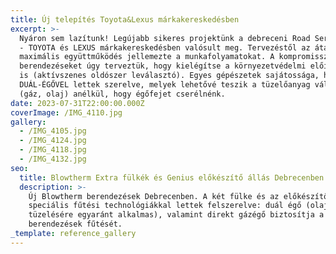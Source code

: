 ```yaml
---
title: Új telepítés Toyota&Lexus márkakereskedésben
excerpt: >-
  Nyáron sem lazítunk! Legújabb sikeres projektünk a debreceni Road Service Kft.
  - TOYOTA és LEXUS márkakereskedésben valósult meg. Tervezéstől az átadásig
  maximális együttműködés jellemezte a munkafolyamatokat. A kompromisszummentes
  berendezéseket úgy terveztük, hogy kielégítse a környezetvédelmi előírásokat
  is (aktívszenes oldószer leválasztó). Egyes gépészetek sajátossága, hogy
  DUÁL-ÉGŐVEL lettek szerelve, melyek lehetővé teszik a tüzelőanyag váltását
  (gáz, olaj) anélkül, hogy égőfejet cserélnénk.
date: 2023-07-31T22:00:00.000Z
coverImage: /IMG_4110.jpg
gallery:
  - /IMG_4105.jpg
  - /IMG_4124.jpg
  - /IMG_4118.jpg
  - /IMG_4132.jpg
seo:
  title: Blowtherm Extra fülkék és Genius előkészítő állás Debrecenben.
  description: >-
    Új Blowtherm berendezések Debrecenben. A két fülke és az előkészítő állás
    speciális fűtési technológiákkal lettek felszerelve: duál égő (olaj és gáz
    tüzelésére egyaránt alkalmas), valamint direkt gázégő biztosítja a
    berendezések fűtését.
_template: reference_gallery
---
```


